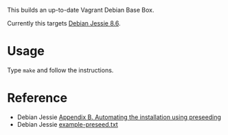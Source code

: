 This builds an up-to-date Vagrant Debian Base Box.

Currently this targets [Debian Jessie 8.6](https://www.debian.org/releases/jessie/).


# Usage

Type `make` and follow the instructions.


# Reference

* Debian Jessie [Appendix B. Automating the installation using preseeding](https://www.debian.org/releases/jessie/amd64/apb.html.en)
* Debian Jessie [example-preseed.txt](https://www.debian.org/releases/jessie/example-preseed.txt)
